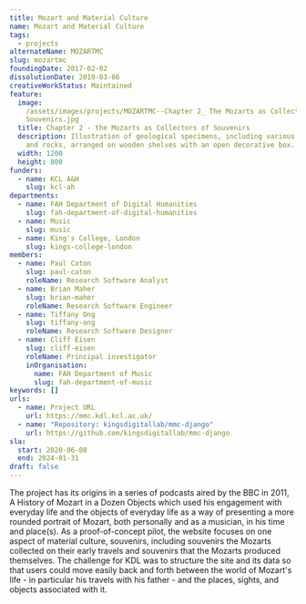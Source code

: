 ```yaml
---
title: Mozart and Material Culture
name: Mozart and Material Culture
tags:
  - projects
alternateName: MOZARTMC
slug: mozartmc
foundingDate: 2017-02-02
dissolutionDate: 2019-03-06
creativeWorkStatus: Maintained
feature:
  image:
    /assets/images/projects/MOZARTMC--Chapter 2_ The Mozarts as Collectors of
    Souvenirs.jpg
  title: Chapter 2 - the Mozarts as Collectors of Souvenirs
  description: Illustration of geological specimens, including various minerals
    and rocks, arranged on wooden shelves with an open decorative box.
  width: 1200
  height: 800
funders:
  - name: KCL A&H
    slug: kcl-ah
departments:
  - name: FAH Department of Digital Humanities
    slug: fah-department-of-digital-humanities
  - name: Music
    slug: music
  - name: King's College, London
    slug: kings-college-london
members:
  - name: Paul Caton
    slug: paul-caton
    roleName: Research Software Analyst
  - name: Brian Maher
    slug: brian-maher
    roleName: Research Software Engineer
  - name: Tiffany Ong
    slug: tiffany-ong
    roleName: Research Software Designer
  - name: Cliff Eisen
    slug: cliff-eisen
    roleName: Principal investigator
    inOrganisation:
      name: FAH Department of Music
      slug: fah-department-of-music
keywords: []
urls:
  - name: Project URL
    url: https://mmc.kdl.kcl.ac.uk/
  - name: "Repository: kingsdigitallab/mmc-django"
    url: https://github.com/kingsdigitallab/mmc-django
sla:
  start: 2020-06-08
  end: 2024-01-31
draft: false
---
```


The project has its origins in a series of podcasts aired by the BBC in 2011, A History of Mozart in a Dozen Objects which used his engagement with everyday life and the objects of everyday life as a way of presenting a more rounded portrait of Mozart, both personally and as a musician, in his time and place(s). As a proof-of-concept pilot, the website focuses on one aspect of material culture, souvenirs, including souvenirs the Mozarts collected on their early travels and souvenirs that the Mozarts produced themselves. The challenge for KDL was to structure the site and its data so that users could move easily back and forth between the world of Mozart's life - in particular his travels with his father - and the places, sights, and objects associated with it.
